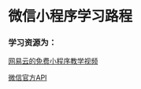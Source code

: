 
# 微信小程序学习路程

### 学习资源为：
[网易云的免费小程序教学视频](http://study.163.com/course/courseMain.htm?courseId=1003283028)  

[微信官方API](https://mp.weixin.qq.com/debug/wxadoc/dev/component/label.html)
